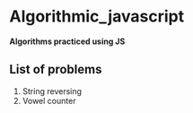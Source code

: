 # Algorithmic_javascript

__Algorithms practiced using JS__

## List of problems
1. String reversing  
2. Vowel counter 
